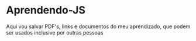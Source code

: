 # Aprendendo-JS
Aqui vou salvar PDF's, links e documentos do meu aprendizado, que podem ser usados inclusive por outras pessoas
